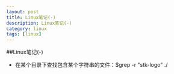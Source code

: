 ```yaml
---
layout: post
title: Linux笔记(-)
description: Linux笔记(-)
category: linux
tags: [linux]
---
```

##Linux笔记(-)

- 在某个目录下查找包含某个字符串的文件：$grep -r "stk-logo" ./

